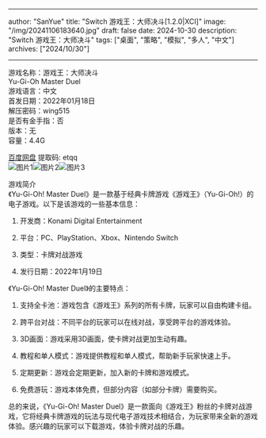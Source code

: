 
---
author: "SanYue"
title: "Switch 游戏王：大师决斗[1.2.0|XCI]"
image: "/img/20241106183640.jpg"
draft: false
date: 2024-10-30
description: "Switch 游戏王：大师决斗"
tags: ["桌面", "策略", "模拟", "多人", "中文"]
archives: ["2024/10/30"]

---

游戏名称：游戏王：大师决斗   
Yu-Gi-Oh Master Duel    
游戏语言：中文  
首发日期：2022年01月18日  
解压密码：wing515  
是否有金手指：否  
版本：无   
容量：4.4G

[百度网盘](https://pan.baidu.com/s/1XcLrnyaq6fQbE5EsE7H5GA) 提取码: etqq  
![图片1](/img/sccrk7.jpg)![图片2](/img/sccrk9.jpg)![图片3](/img/sccrk5.jpg)  

游戏简介  
《Yu-Gi-Oh! Master Duel》是一款基于经典卡牌游戏《游戏王》（Yu-Gi-Oh!）的电子游戏。以下是该游戏的一些基本信息：

1. 开发商：Konami Digital Entertainment

2. 平台：PC、PlayStation、Xbox、Nintendo Switch

3. 类型：卡牌对战游戏

4. 发行日期：2022年1月19日

《Yu-Gi-Oh! Master Duel》的主要特点：

1. 支持全卡池：游戏包含《游戏王》系列的所有卡牌，玩家可以自由构建卡组。

2. 跨平台对战：不同平台的玩家可以在线对战，享受跨平台的游戏体验。

3. 3D画面：游戏采用3D画面，使卡牌对战更加生动有趣。

4. 教程和单人模式：游戏提供教程和单人模式，帮助新手玩家快速上手。

5. 定期更新：游戏会定期更新，加入新的卡牌和游戏模式。

6. 免费游玩：游戏本体免费，但部分内容（如部分卡牌）需要购买。

总的来说，《Yu-Gi-Oh! Master Duel》是一款面向《游戏王》粉丝的卡牌对战游戏，它将经典卡牌游戏的玩法与现代电子游戏技术相结合，为玩家带来全新的游戏体验。感兴趣的玩家可以下载游戏，体验卡牌对战的乐趣。
